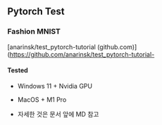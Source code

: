 ## Pytorch Test 

### Fashion MNIST
[anarinsk/test_pytorch-tutorial (github.com)](https://github.com/anarinsk/test_pytorch-tutorial-

#### Tested 
- Windows 11 + Nvidia GPU 
- MacOS + M1 Pro 

- 자세한 것은 문서 앞에 MD 참고 
